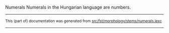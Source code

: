 Numerals
Numerals in the Hungarian language are numbers.

* * *

<small>This (part of) documentation was generated from [src/fst/morphology/stems/numerals.lexc](https://github.com/giellalt/lang-hun/blob/main/src/fst/morphology/stems/numerals.lexc)</small>

---

